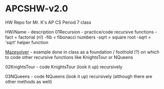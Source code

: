 # APCSHW-v2.0
HW Repo for Mr. K's AP CS Period 7 class

HW/Name - description
01Recursion - practice/code recursive functions
  -fact = factorial (n!)
  -fib = fibonacci numbers
  -sqrt = square root
  -sqrt = 'sqrt' helper function

<u>Mazesolver</u> - example done in class as a foundation / foothold (?) on which to code other recursive functions like KnightsTour or NQueens

02KnightsTour - code KnightsTour (look it up) recursively

03NQueens - code NQueens (look it up) recursively (although there are other methods as well)
